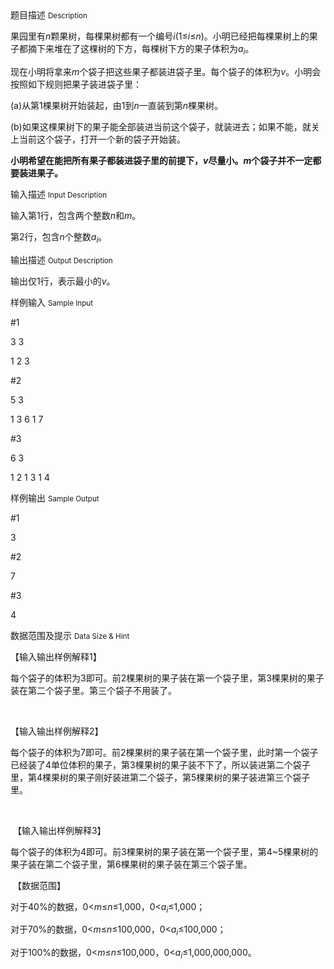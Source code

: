 <div class="panel panel-default">
<div class="area-title">
<span>
题目描述
<small>Description</small>
</span></div>
<div class="panel-body">

<p>果园里有<em>n</em>颗果树，每棵果树都有一个编号<em>i</em>(1≤<em>i</em>≤<em>n</em>)。小明已经把每棵果树上的果子都摘下来堆在了这棵树的下方，每棵树下方的果子体积为<em>a<sub>i</sub></em>。</p>
<p>现在小明将拿来<em>m</em>个袋子把这些果子都装进袋子里。每个袋子的体积为<em>v</em>。小明会按照如下规则把果子装进袋子里：</p>
<p>(a)从第1棵果树开始装起，由1到<em>n</em>一直装到第<em>n</em>棵果树。</p>
<p>(b)如果这棵果树下的果子能全部装进当前这个袋子，就装进去；如果不能，就关上当前这个袋子，打开一个新的袋子开始装。</p>
<p><strong>小明希望在能把所有果子都装进袋子里的前提下，<em>v</em>尽量小。<em>m</em>个袋子并不一定都要装进果子。</strong></p>

</div>
</div>

<div class="panel panel-default">
<div class="area-title">
<span>
输入描述
<small>Input Description</small>
</span></div>
<div class="panel-body">
<p>输入第1行，包含两个整数<em>n</em>和<em>m</em>。</p>
<p>第2行，包含<em>n</em>个整数<em>a<sub>i</sub></em>。</p>

</div>
</div>
<div  class="panel panel-default">
<div class="area-title">
<span>
输出描述
<small>Output Description</small>
</span></div>
<div class="panel-body">

<p>输出仅1行，表示最小的<em>v</em>。</p>

</div>
</div>


<div class="panel panel-default">
<div class="area-title">
<span>
样例输入
<small>Sample Input</small>
</span></div>
<div class="panel-body">
<p>#1</p>
<p>3 3</p>
<p>1 2 3</p>
<p>#2</p>
<p>5 3</p>
<p>1 3 6 1 7</p>
<p>#3</p>
<p>6 3</p>
<p>1 2 1 3 1 4</p>

</div>
</div>

<div class="panel panel-default">
<div class="area-title">
<span>
样例输出
<small>Sample Output</small>
</span></div>
<div class="panel-body">
<p>#1</p>
<p>3</p>
<p>#2</p>
<p>7</p>
<p>#3</p>
<p>4</p>

</div>
</div>

<div class="panel panel-default">
<div class="area-title">
<span>
数据范围及提示
<small>Data Size & Hint</small>
</span></div>
<div class="panel-body">
<p>【输入输出样例解释1】</p>
<p>每个袋子的体积为3即可。前2棵果树的果子装在第一个袋子里，第3棵果树的果子装在第二个袋子里。第三个袋子不用装了。</p>
<p> </p>
<p>【输入输出样例解释2】</p>
<p>每个袋子的体积为7即可。前2棵果树的果子装在第一个袋子里，此时第一个袋子已经装了4单位体积的果子，第3棵果树的果子装不下了，所以装进第二个袋子里，第4棵果树的果子刚好装进第二个袋子，第5棵果树的果子装进第三个袋子里。</p>
<p> </p>
<p> 【输入输出样例解释3】</p>
<p>每个袋子的体积为4即可。前3棵果树的果子装在第一个袋子里，第4~5棵果树的果子装在第二个袋子里，第6棵果树的果子装在第三个袋子里。</p>
<p> 【数据范围】</p>
<p>对于40%的数据，0&lt;<em>m</em>≤<em>n</em>≤1,000，0&lt;<em>a<sub>i</sub></em>≤1,000；</p>
<p>对于70%的数据，0&lt;<em>m</em>≤<em>n</em>≤100,000，0&lt;<em>a<sub>i</sub></em>≤100,000；</p>
<p>对于100%的数据，0&lt;<em>m</em>≤<em>n</em>≤100,000，0&lt;<em>a<sub>i</sub></em>≤1,000,000,000。</p>
</div>
</div>
